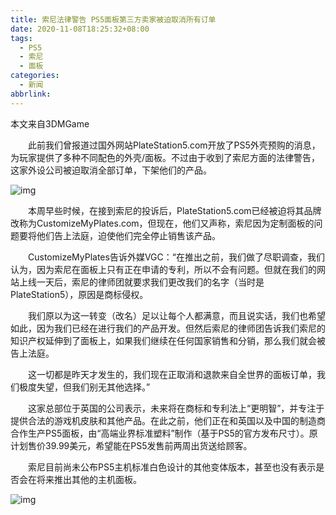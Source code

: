 ```yaml
---
title: 索尼法律警告 PS5面板第三方卖家被迫取消所有订单
date: 2020-11-08T18:25:32+08:00
tags:
  - PS5
  - 索尼
  - 面板
categories:
  - 新闻
abbrlink:
---
```


本文来自3DMGame

　　此前我们曾报道过国外网站PlateStation5.com开放了PS5外壳预购的消息，为玩家提供了多种不同配色的外壳/面板。不过由于收到了索尼方面的法律警告，这家外设公司被迫取消全部订单，下架他们的产品。

![img](https://cdn.jsdelivr.net/gh/yakeing/Documentation@main/Hexo/images/ab96-kcieyvz5283346.jpg)

　　本周早些时候，在接到索尼的投诉后，PlateStation5.com已经被迫将其品牌改称为CustomizeMyPlates.com，但现在，他们又声称，索尼因为定制面板的问题要将他们告上法庭，迫使他们完全停止销售该产品。

　　CustomizeMyPlates告诉外媒VGC：“在推出之前，我们做了尽职调查，我们认为，因为索尼在面板上只有正在申请的专利，所以不会有问题。但就在我们的网站上线一天后，索尼的律师团就要求我们更改我们的名字（当时是PlateStation5），原因是商标侵权。

　　我们原以为这一转变（改名）足以让每个人都满意，而且说实话，我们也希望如此，因为我们已经在进行我们的产品开发。但然后索尼的律师团告诉我们索尼的知识产权延伸到了面板上，如果我们继续在任何国家销售和分销，那么我们就会被告上法庭。

　　这一切都是昨天才发生的，我们现在正取消和退款来自全世界的面板订单，我们极度失望，但我们别无其他选择。”

　　这家总部位于英国的公司表示，未来将在商标和专利法上“更明智”，并专注于提供合法的游戏机皮肤和其他产品。在此之前，他们正在和英国以及中国的制造商合作生产PS5面板，由“高端业界标准塑料”制作（基于PS5的官方发布尺寸）。原计划售价39.99美元，希望能在PS5发售前两周出货送给顾客。

　　索尼目前尚未公布PS5主机标准白色设计的其他变体版本，甚至也没有表示是否会在将来推出其他的主机面板。

![img](https://cdn.jsdelivr.net/gh/yakeing/Documentation@main/Hexo/images/80a2-kcieyvz5283721.png)